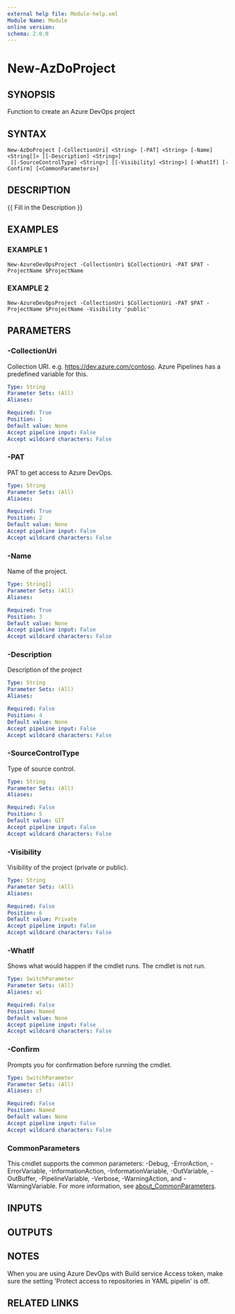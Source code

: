 ```yaml
---
external help file: Module-help.xml
Module Name: Module
online version:
schema: 2.0.0
---
```


# New-AzDoProject

## SYNOPSIS
Function to create an Azure DevOps project

## SYNTAX

```
New-AzDoProject [-CollectionUri] <String> [-PAT] <String> [-Name] <String[]> [[-Description] <String>]
 [[-SourceControlType] <String>] [[-Visibility] <String>] [-WhatIf] [-Confirm] [<CommonParameters>]
```

## DESCRIPTION
{{ Fill in the Description }}

## EXAMPLES

### EXAMPLE 1
```
New-AzureDevOpsProject -CollectionUri $CollectionUri -PAT $PAT -ProjectName $ProjectName
```

### EXAMPLE 2
```
New-AzureDevOpsProject -CollectionUri $CollectionUri -PAT $PAT -ProjectName $ProjectName -Visibility 'public'
```

## PARAMETERS

### -CollectionUri
Collection URI.
e.g.
https://dev.azure.com/contoso.
Azure Pipelines has a predefined variable for this.

```yaml
Type: String
Parameter Sets: (All)
Aliases:

Required: True
Position: 1
Default value: None
Accept pipeline input: False
Accept wildcard characters: False
```

### -PAT
PAT to get access to Azure DevOps.

```yaml
Type: String
Parameter Sets: (All)
Aliases:

Required: True
Position: 2
Default value: None
Accept pipeline input: False
Accept wildcard characters: False
```

### -Name
Name of the project.

```yaml
Type: String[]
Parameter Sets: (All)
Aliases:

Required: True
Position: 3
Default value: None
Accept pipeline input: False
Accept wildcard characters: False
```

### -Description
Description of the project

```yaml
Type: String
Parameter Sets: (All)
Aliases:

Required: False
Position: 4
Default value: None
Accept pipeline input: False
Accept wildcard characters: False
```

### -SourceControlType
Type of source control.

```yaml
Type: String
Parameter Sets: (All)
Aliases:

Required: False
Position: 5
Default value: GIT
Accept pipeline input: False
Accept wildcard characters: False
```

### -Visibility
Visibility of the project (private or public).

```yaml
Type: String
Parameter Sets: (All)
Aliases:

Required: False
Position: 6
Default value: Private
Accept pipeline input: False
Accept wildcard characters: False
```

### -WhatIf
Shows what would happen if the cmdlet runs.
The cmdlet is not run.

```yaml
Type: SwitchParameter
Parameter Sets: (All)
Aliases: wi

Required: False
Position: Named
Default value: None
Accept pipeline input: False
Accept wildcard characters: False
```

### -Confirm
Prompts you for confirmation before running the cmdlet.

```yaml
Type: SwitchParameter
Parameter Sets: (All)
Aliases: cf

Required: False
Position: Named
Default value: None
Accept pipeline input: False
Accept wildcard characters: False
```

### CommonParameters
This cmdlet supports the common parameters: -Debug, -ErrorAction, -ErrorVariable, -InformationAction, -InformationVariable, -OutVariable, -OutBuffer, -PipelineVariable, -Verbose, -WarningAction, and -WarningVariable. For more information, see [about_CommonParameters](http://go.microsoft.com/fwlink/?LinkID=113216).

## INPUTS

## OUTPUTS

## NOTES
When you are using Azure DevOps with Build service Access token, make sure the setting 'Protect access to repositories in YAML pipelin' is off.

## RELATED LINKS
